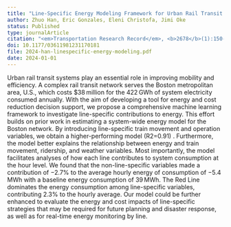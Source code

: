 ```yaml
---
title: "Line-Specific Energy Modeling Framework for Urban Rail Transit Systems: A Case Study of Boston"
author: Zhuo Han, Eric Gonzales, Eleni Christofa, Jimi Oke
status: Published
type: journalArticle
citation: "<em>Transportation Research Record</em>, <b>2678</b>(1):150-164"
doi: 10.1177/03611981231170181
file: 2024-han-linespecific-energy-modeling.pdf
date: 2024-01-01
---
```



Urban rail transit systems play an essential role in improving mobility and efficiency. A complex rail transit network serves the Boston metropolitan area, U.S., which costs $38 million for the 422 GWh of system electricity consumed annually. With the aim of developing a tool for energy and cost reduction decision support, we propose a comprehensive machine learning framework to investigate line-specific contributions to energy. This effort builds on prior work in estimating a system-wide energy model for the Boston network. By introducing line-specific train movement and operation variables, we obtain a higher-performing model  (R2=0.91) . Furthermore, the model better explains the relationship between energy and train movement, ridership, and weather variables. Most importantly, the model facilitates analyses of how each line contributes to system consumption at the hour level. We found that the non-line-specific variables made a contribution of −2.7% to the average hourly energy of consumption of −5.4 MWh with a baseline energy consumption of 39 MWh. The Red Line dominates the energy consumption among line-specific variables, contributing 2.3% to the hourly average. Our model could be further enhanced to evaluate the energy and cost impacts of line-specific strategies that may be required for future planning and disaster response, as well as for real-time energy monitoring by line.

